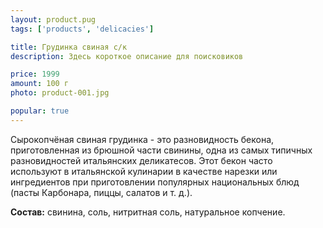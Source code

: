 ```yaml
---
layout: product.pug
tags: ['products', 'delicacies']

title: Грудинка свиная с/к
description: Здесь короткое описание для поисковиков

price: 1999
amount: 100 г
photo: product-001.jpg

popular: true
---
```


Сырокопчёная свиная грудинка - это разновидность бекона, приготовленная из брюшной части свинины, одна из самых типичных разновидностей итальянских деликатесов. Этот бекон часто используют в итальянской кулинарии в качестве нарезки или ингредиентов при приготовлении популярных национальных блюд (пасты Карбонара, пиццы, салатов и т. д.).

**Состав:** свинина, соль, нитритная соль, натуральное копчение.